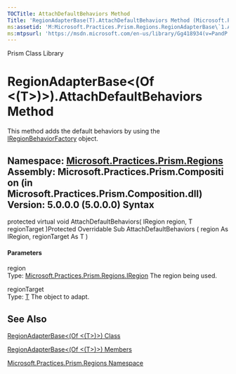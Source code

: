 ```yaml
---
TOCTitle: AttachDefaultBehaviors Method
Title: 'RegionAdapterBase(T).AttachDefaultBehaviors Method (Microsoft.Practices.Prism.Regions)'
ms:assetid: 'M:Microsoft.Practices.Prism.Regions.RegionAdapterBase\`1.AttachDefaultBehaviors(Microsoft.Practices.Prism.Regions.IRegion,\`0)'
ms:mtpsurl: 'https://msdn.microsoft.com/en-us/library/Gg418934(v=PandP.50)'
---
```


Prism Class Library

RegionAdapterBase&lt;(Of &lt;(T&gt;)&gt;).AttachDefaultBehaviors Method
===========================================================================

This method adds the default behaviors by using the [IRegionBehaviorFactory](https://msdn.microsoft.com/t:microsoft.practices.prism.regions.iregionbehaviorfactory) object.

**Namespace:** [Microsoft.Practices.Prism.Regions](https://msdn.microsoft.com/n:microsoft.practices.prism.regions)
**Assembly:** Microsoft.Practices.Prism.Composition (in Microsoft.Practices.Prism.Composition.dll) Version: 5.0.0.0 (5.0.0.0)
Syntax
------

<span id="syntaxToggle"></span>protected virtual void AttachDefaultBehaviors( IRegion region, T regionTarget )Protected Overridable Sub AttachDefaultBehaviors ( region As IRegion, regionTarget As T )
#### Parameters

region  
Type: [Microsoft.Practices.Prism.Regions.IRegion](https://msdn.microsoft.com/t:microsoft.practices.prism.regions.iregion)
The region being used.

regionTarget  
Type: [T](https://msdn.microsoft.com/t:microsoft.practices.prism.regions.regionadapterbase%601)
The object to adapt.

See Also
--------

<span id="seeAlsoToggle"></span>
[RegionAdapterBase&lt;(Of &lt;(T&gt;)&gt;) Class](https://msdn.microsoft.com/t:microsoft.practices.prism.regions.regionadapterbase%601)

[RegionAdapterBase&lt;(Of &lt;(T&gt;)&gt;) Members](https://msdn.microsoft.com/allmembers.t:microsoft.practices.prism.regions.regionadapterbase%601)

[Microsoft.Practices.Prism.Regions Namespace](https://msdn.microsoft.com/n:microsoft.practices.prism.regions)

